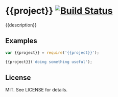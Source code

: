 
# {{project}} [![Build Status](https://travis-ci.org/{{username}}/{{project}}.png?branch=master)](https://travis-ci.org/{{username}}/{{project}})

{{description}}

## Examples

```js
var {{project}} = require('{{project}}');

{{project}}('doing something useful');
```

## License 

MIT. See LICENSE for details.
